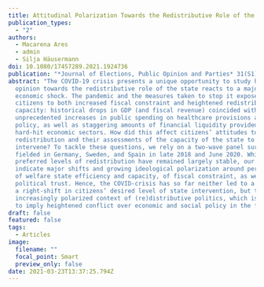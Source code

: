 ```yaml
---
title: Attitudinal Polarization Towards the Redistributive Role of the State in the Wake of the COVID-19 Crisis
publication_types:
  - "2"
authors:
  - Macarena Ares
  - admin
  - Silja Häusermann
doi: 10.1080/17457289.2021.1924736
publication: "*Journal of Elections, Public Opinion and Parties* 31(S1), 41-55"
abstract: "The COVID-19 crisis presents a unique opportunity to study how public
  opinion towards the redistributive role of the state reacts to a major
  economic shock. The pandemic and the measures taken to stop it exposed
  citizens to both increased fiscal constraint and heightened redistributive
  capacity: historical drops in GDP (and fiscal revenue) coincided with
  unprecedented increases in public spending on healthcare provisions and social
  policy, as well as staggering amounts of financial liquidity provided to
  hard-hit economic sectors. How did this affect citizens’ attitudes towards
  redistribution and their assessments of the capacity of the state to
  intervene? To tackle these questions, we rely on a two-wave panel survey
  fielded in Germany, Sweden, and Spain in late 2018 and June 2020. While
  preferred levels of redistribution have remained largely stable, our results
  indicate major shifts and growing ideological polarization around perceptions
  of welfare state efficiency and capacity, of fiscal constraint, as well as on
  political trust. Hence, the COVID-crisis has so far neither led to a left- nor
  a right-shift in citizens’ desired level of state intervention, but to an
  increasingly polarized context of (re)distributive politics, which is likely
  to imply heightened conflict over economic and social policy in the future."
draft: false
featured: false
tags:
  - Articles
image:
  filename: ""
  focal_point: Smart
  preview_only: false
date: 2021-03-23T13:37:25.794Z
---
```

